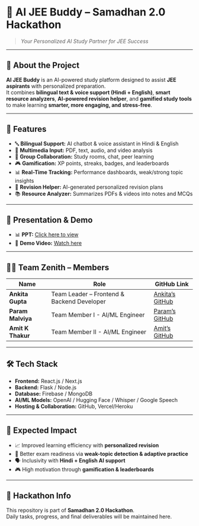 # 🚀 AI JEE Buddy – Samadhan 2.0 Hackathon  

> *Your Personalized AI Study Partner for JEE Success*  

---

## 📌 About the Project  
**AI JEE Buddy** is an AI-powered study platform designed to assist **JEE aspirants** with personalized preparation.  
It combines **bilingual text & voice support (Hindi + English)**, **smart resource analyzers**, **AI-powered revision helper**, and **gamified study tools** to make learning **smarter, more engaging, and stress-free**.  

---

## 🎯 Features  
- 🔤 **Bilingual Support:** AI chatbot & voice assistant in Hindi & English  
- 📄 **Multimedia Input:** PDF, text, audio, and video analysis  
- 👥 **Group Collaboration:** Study rooms, chat, peer learning  
- 🎮 **Gamification:** XP points, streaks, badges, and leaderboards  
- 📊 **Real-Time Tracking:** Performance dashboards, weak/strong topic insights  
- 📝 **Revision Helper:** AI-generated personalized revision plans  
- 📚 **Resource Analyzer:** Summarizes PDFs & videos into notes and MCQs  

---

## 📑 Presentation & Demo  
- 📊 **PPT:** [Click here to view](https://github.com/ankita34359/Samadhan-2.0-Hackathon/blob/main/Sam%20PPT.pdf)  
- 🎥 **Demo Video:** [Watch here](https://youtu.be/1zxBGMa7dGM?feature=shared)  

---

## 👨‍💻 Team Zenith – Members  

| Name            | Role                         | GitHub Link |
|-----------------|------------------------------|-------------|
| **Ankita Gupta** | Team Leader – Frontend & Backend Developer | [Ankita’s GitHub](https://github.com/ankita34359/Samadhan-2.0-Hackathon) |
| **Param Malviya**  | Team Member I - AI/ML Engineer | [Param’s GitHub](https://github.com/ParamMalviya/Samadhan-2.0-Hackathon) |
| **Amit K Thakur** | Team Member II - AI/ML Engineer | [Amit’s GitHub](https://github.com/amitthakur456/Samadhan-2.0) |

---

## 🛠 Tech Stack  
- **Frontend:** React.js / Next.js  
- **Backend:** Flask / Node.js  
- **Database:** Firebase / MongoDB  
- **AI/ML Models:** OpenAI / Hugging Face / Whisper / Google Speech  
- **Hosting & Collaboration:** GitHub, Vercel/Heroku  

---

## 🌟 Expected Impact  
- 📈 Improved learning efficiency with **personalized revision**  
- 🎯 Better exam readiness via **weak-topic detection & adaptive practice**  
- 🗣️ Inclusivity with **Hindi + English AI support**  
- 🎮 High motivation through **gamification & leaderboards**  

---

## 📌 Hackathon Info  
This repository is part of **Samadhan 2.0 Hackathon**.  
Daily tasks, progress, and final deliverables will be maintained here.  

